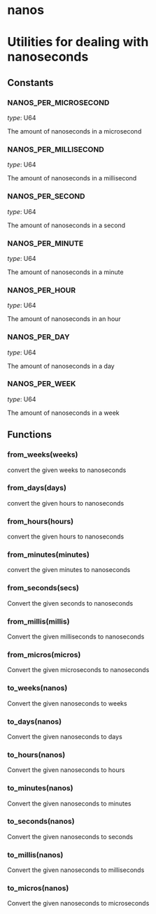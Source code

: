 
# nanos

# Utilities for dealing with nanoseconds
## Constants
### NANOS_PER_MICROSECOND

*type*: U64

The amount of nanoseconds in a microsecond

### NANOS_PER_MILLISECOND

*type*: U64

The amount of nanoseconds in a millisecond

### NANOS_PER_SECOND

*type*: U64

The amount of nanoseconds in a second

### NANOS_PER_MINUTE

*type*: U64

The amount of nanoseconds in a minute

### NANOS_PER_HOUR

*type*: U64

The amount of nanoseconds in an hour

### NANOS_PER_DAY

*type*: U64

The amount of nanoseconds in a day

### NANOS_PER_WEEK

*type*: U64

The amount of nanoseconds in a week
## Functions
### from_weeks(weeks)

convert the given weeks to nanoseconds

### from_days(days)

convert the given hours to nanoseconds

### from_hours(hours)

convert the given hours to nanoseconds

### from_minutes(minutes)

convert the given minutes to nanoseconds

### from_seconds(secs)

Convert the given seconds to nanoseconds

### from_millis(millis)

Convert the given milliseconds to nanoseconds

### from_micros(micros)

Convert the given microseconds to nanoseconds

### to_weeks(nanos)

Convert the given nanoseconds to weeks

### to_days(nanos)

Convert the given nanoseconds to days

### to_hours(nanos)

Convert the given nanoseconds to hours

### to_minutes(nanos)

Convert the given nanoseconds to minutes

### to_seconds(nanos)

Convert the given nanoseconds to seconds

### to_millis(nanos)

Convert the given nanoseconds to milliseconds

### to_micros(nanos)

Convert the given nanoseconds to microseconds
